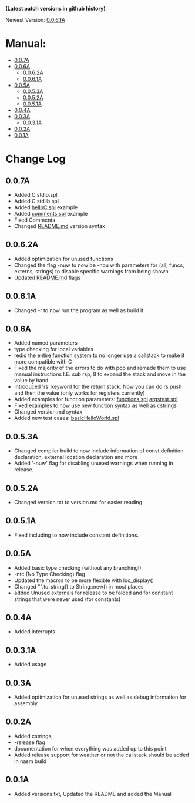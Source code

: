 **(Latest patch versions in github history)**

Newest Version: [0.0.6.1A](#0061a)
# Manual:
  - [0.0.7A](#007a)
  - [0.0.6A](#006a)
    - [0.0.6.2A](#0062a)
    - [0.0.6.1A](#0061a)
  - [0.0.5A](#005a)
    - [0.0.5.3A](#0053a)
    - [0.0.5.2A](#0052a)
    - [0.0.5.1A](#0051a)
  - [0.0.4A](#004a)
  - [0.0.3A](#003a)
    - [0.0.3.1A](#0031a)
  - [0.0.2A](#002a)
  - [0.0.1A](#001a)
# Change Log
 ## 0.0.7A 
   - Added C stdio.spl
   - Added C stdlib.spl
   - Added [helloC.spl](examples/helloC.spl) example
   - Added [comments.spl](examples/comments.spl) example
   - Fixed Comments
   - Changed [README.md](README.md) version syntax

 ## 0.0.6.2A
   - Added optimization for unused functions
   - Changed the flag -nuw to now be -nou with parameters for (all, funcs, externs, strings) to disable specific warnings from being shown
   - Updated [README.md](README.md#flags-and-versions) flags
 ## 0.0.6.1A
   - Changed -r to now run the program as well as build it
 ## 0.0.6A
   - Added named parameters
   - type checking for local variables
   - redid the entire function system to no longer use a callstack to make it more compatible with C
   - Fixed the majority of the errors to do with pop and remade them to use manual instructions I.E. sub rsp, 8 to expand the stack and move in the value by hand
   - Introduced 'rs' keyword for the return stack. Now you can do rs push and then the value (only works for registers currently)
   - Added examples for function parameters: 
    [functions.spl](examples/functions.spl)
    [argstest.spl](examples/argstest.spl)
   - Fixed examples to now use new function syntax as well as cstrings
   - Changed version.md syntax
   - Added new test cases:
    [basicHelloWorld.spl](examples/basicHelloWorld.spl)

 ## 0.0.5.3A
   - Changed compiler build to now include information of const definition declaration, external location declaration and more
   - Added '-nuw' flag for disabling unused warnings when running in release. 
 ## 0.0.5.2A 
   - Changed version.txt to version.md for easier reading
 
 ## 0.0.5.1A 
   - Fixed including to now include constant definitions. 
 
 ## 0.0.5A   
   - Added basic type checking (without any branching!)
   - -ntc (No Type Checking) flag
   - Updated the macros to be more flexible with loc_display()
   - Changed "".to_string() to String::new() in most places
   - added Unused externals for release to be folded and for constant strings that were never used (for constants)
 
 ## 0.0.4A   
   - Added interrupts
 
 ## 0.0.3.1A 
   - Added usage 
 
 ## 0.0.3A   
   - Added optimization for unused strings as well as debug information for assembly
 
 ## 0.0.2A
   - Added cstrings,
   - -release flag 
   - documentation for when everything was added up to this point
   - Added release support for weather or not the callstack should be added in nasm build
 
 ## 0.0.1A   
   - Added versions.txt, Updated the README and added the Manual
